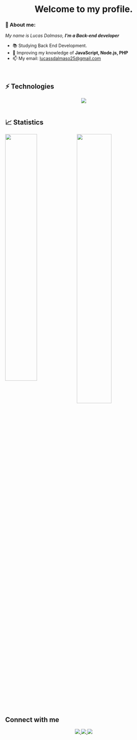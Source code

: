 <h1 align='center'> Welcome to my profile. </h1>

### 👋 About me:

<p>
  <em>
    My name is Lucas Dalmaso, <strong>I'm a Back-end developer</strong>
  </em>
</p>
 
- 📚 Studying Back End Development.
- 🚀 Improving my knowledge of <strong>JavaScript, Node.js, PHP</strong>
- 📫 My email: lucassdalmaso25@gmail.com

<br>

## ⚡ Technologies

<div align="center">
  <img src="https://skillicons.dev/icons?i=javascript,bootstrap,html,php,nodejs,git,github"></img>
</div>
<br>

## 📈 Statistics

<img align="left" width="45%" src="https://github-readme-stats.vercel.app/api?username=07Dalmaso&show_icons=true&theme=merko"></img>

<img width="47%" src="https://github-readme-stats.vercel.app/api/top-langs/?username=07Dalmaso&layout=compact&theme=merko"></img>



##  Connect with me

<div align="center">
  <p>
<a href="https://www.linkedin.com/in/lucas-dalmaso-170006232/"> 
	<img src="https://img.shields.io/badge/LinkedIn-0077B5?style=for-the-badge&logo=linkedin&logoColor=white" />
<a href="mailto:lucassdalmaso25@gmail.com"> 
	<img src="https://img.shields.io/badge/Gmail-D14836?style=for-the-badge&logo=gmail&logoColor=white" />
 <a/>
 <a href="https://www.instagram.com/lucas_dalmaso/"> 
	<img src="https://img.shields.io/badge/Instagram-E4405F?style=for-the-badge&logo=instagram&logoColor=white" />
 <a/><br><br>
</div>
